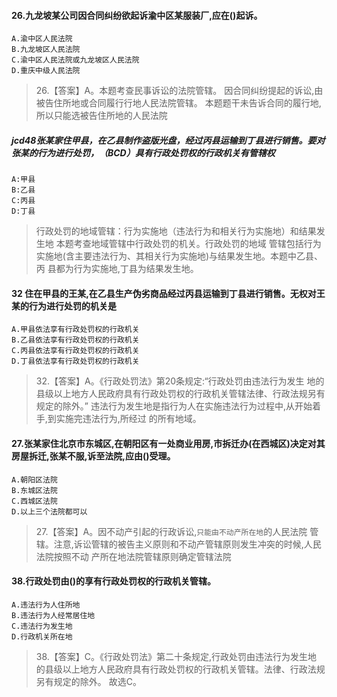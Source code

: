 #### 26.九龙坡某公司因合同纠纷欲起诉渝中区某服装厂,应在()起诉。
    A.渝中区人民法院
    B.九龙坡区人民法院
    C.渝中区人民法院或九龙坡区人民法院
    D.重庆中级人民法院
>   26.【答案】A。本题考查民事诉讼的法院管辖。
因合同纠纷提起的诉讼,由被告住所地或合同履行行地人民法院管辖。
本题题干未告诉合同的履行地,所以只能选被告住所地的人民法院    

##### jcd48张某家住甲县，在乙县制作盗版光盘，经过丙县运输到丁县进行销售。要对张某的行为进行处罚，（BCD）具有行政处罚权的行政机关有管辖权
    A:甲县
    B:乙县
    C:丙县
    D:丁县
    
>   行政处罚的地域管辖：行为实施地（违法行为和相关行为实施地）和结果发生地
>   本题考查地域管辖中行政处罚的机关。行政处罚的地域
        管辖包括行为实施地(含主要违法行为、其相关行为实施地)与结果发生地。本题中乙县、丙
        县都为行为实施地,丁县为结果发生地。

#### 32 住在甲县的王某,在乙县生产伪劣商品经过丙县运输到丁县进行销售。无权对王某的行为进行处罚的机关是
    A.甲县依法享有行政处罚权的行政机关
    B.乙县依法享有行政处罚权的行政机关
    C.丙县依法享有行政处罚权的行政机关
    D.丁县依法享有行政处罚权的行政机关
>   32.【答案】A。《行政处罚法》第20条规定:“行政处罚由违法行为发生
    地的县级以上地方人民政府具有行政处罚权的行政机关管辖法律、行政法规另有规定的除外。”
    违法行为发生地是指行为人在实施违法行为过程中,从开始着手,到实施完违法行为,所经过
    的所有地域。

#### 27.张某家住北京市东城区,在朝阳区有一处商业用房,市拆迁办(在西城区)决定对其房屋拆迁,张某不服,诉至法院,应由()受理。
    A.朝阳区法院
    B.东城区法院
    C.西城区法院
    D.以上三个法院都可以
>   27.【答案】A。因不动产引起的行政诉讼,`只能由不动产所在地`的人民法院
    管辖。注意,诉讼管辖的被告主义原则和不动产管辖原则发生冲突的时候,人民法院按照不动
    产所在地法院管辖原则确定管辖法院     

#### 38.行政处罚由()的享有行政处罚权的行政机关管辖。
    A.违法行为人住所地
    B.违法行为人经常居住地
    C.违法行为发生地
    D.行政机关所在地
>   38.【答案】C。《行政处罚法》第二十条规定,行政处罚由违法行为发生地
    的县级以上地方人民政府具有行政处罚权的行政机关管辖。法律、行政法规另有规定的除外。
    故选C。

















       
